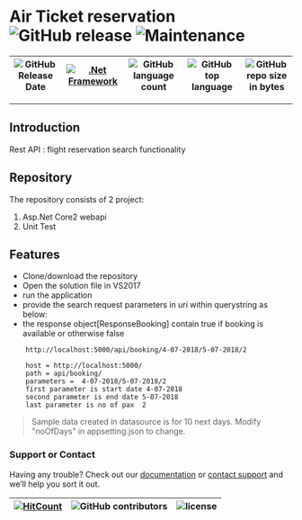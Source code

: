 # Air Ticket reservation ![GitHub release](https://img.shields.io/github/release/ajeetx/Demo.API.svg?style=for-the-badge) ![Maintenance](https://img.shields.io/maintenance/yes/2019.svg?style=for-the-badge)


![GitHub Release Date](https://img.shields.io/github/release-date/ajeetx/Demo.API.svg) | [![.Net Framework](https://img.shields.io/badge/DotNet-2.0-blue.svg?style=plastic)](https://www.microsoft.com/en-au/download/details.aspx?id=1639) | ![GitHub language count](https://img.shields.io/github/languages/count/ajeetx/Demo.API.svg) | ![GitHub top language](https://img.shields.io/github/languages/top/ajeetx/Demo.API.svg) |![GitHub repo size in bytes](https://img.shields.io/github/repo-size/ajeetx/Demo.API.svg) 
| ---     | ---          | ---        | ---      | ---        | 

---------------------------------------
## Introduction

Rest API : flight reservation search functionality


## Repository 
 
The repository consists of 2 project:
1) Asp.Net Core2 webapi 
2) Unit Test 

## Features

- Clone/download the repository
- Open the solution file in VS2017
- run the application 
- provide the search request parameters in uri within querystring as below:
- the response object[ResponseBooking] contain true if booking is available or otherwise false
```
	http://localhost:5000/api/booking/4-07-2018/5-07-2018/2

	host = http://localhost:5000/
	path = api/booking/
	parameters =  4-07-2018/5-07-2018/2 		
	first parameter is start date 4-07-2018
	second parameter is end date 5-07-2018
	last parameter is no of pax  2
```
> Sample data created in datasource is for 10 next days. Modify "noOfDays" in appsetting.json to change.

### Support or Contact

Having any trouble? Check out our [documentation](https://github.com/AJEETX/Demo.API/blob/master/README.md) or [contact support](mailto:ajeetkumar@email.com) and we’ll help you sort it out.


[![HitCount](http://hits.dwyl.io/ajeetx/Demo.API/projects/1.svg)](http://hits.dwyl.io/ajeetx/Demo.API/projects/1) | ![GitHub contributors](https://img.shields.io/github/contributors/ajeetx/Demo.API.svg?style=plastic)|![license](https://img.shields.io/github/license/ajeetx/Demo.API.svg?style=plastic)|
 | --- | --- | ---|
